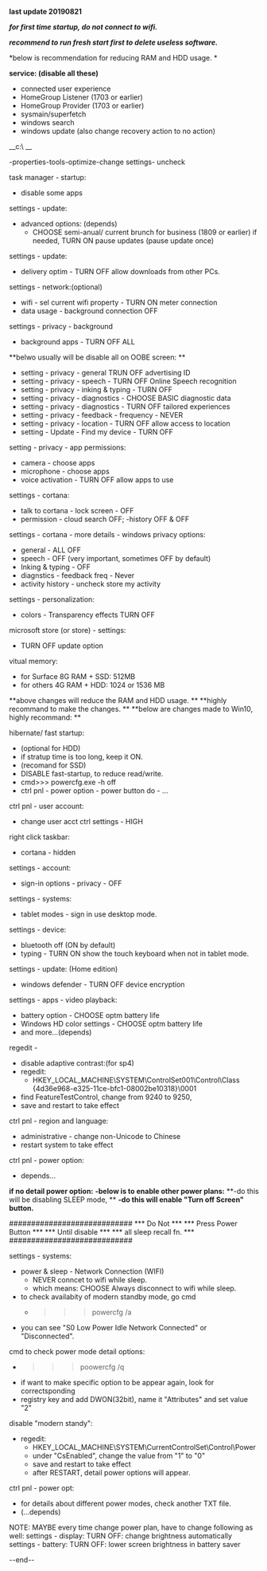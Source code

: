 
**last update 20190821**

***for first time startup, do not connect to wifi.***

***recommend to run fresh start first to delete useless software.***

*below is recommendation for reducing RAM and HDD usage. *

**service: (disable all these)**
- connected user experience
- HomeGroup Listener (1703 or earlier) 
- HomeGroup Provider (1703 or earlier)
- sysmain/superfetch
- windows search
- windows update (also change recovery action to no action)

__c:\ __ 

  -properties-tools-optimize-change settings- uncheck

task manager - startup:
-  disable some apps

settings - update:
-  advanced options: (depends)
   -	CHOOSE semi-anual/ current brunch for business (1809 or earlier)
	if needed, TURN ON pause updates (pause update once)

settings - update:
-  delivery optim - TURN OFF allow downloads from other PCs.

settings - network:(optional)
-  wifi - sel current wifi property - TURN ON meter connection
-  data usage - background connection OFF

settings - privacy - background
-  background apps - TURN OFF ALL

**belwo usually will be disable all on OOBE screen: **
- setting - privacy - general TRUN OFF advertising ID
- setting - privacy - speech - TURN OFF Online Speech recognition 
- setting - privacy - inking & typing - TURN OFF 
- setting - privacy - diagnostics - CHOOSE BASIC diagnostic data
- setting - privacy - diagnostics - TURN OFF tailored experiences
- setting - privacy - feedback - frequency - NEVER
- setting - privacy - location - TURN OFF allow access to location
- setting - Update - Find my device - TURN OFF

setting - privacy - app permissions:
-  camera - choose apps
-  microphone - choose apps
-  voice activation - TURN OFF allow apps to use 

settings - cortana:
 -  talk to cortana - lock screen - OFF
 -  permission - cloud search OFF; -history OFF & OFF

settings - cortana - more details - windows privacy options:
-  general - ALL OFF
-  speech - OFF (very important, sometimes OFF by default)
-  Inking & typing - OFF
-  diagnstics - feedback freq - Never
-  activity history - uncheck store my activity

settings - personalization:
-  colors - Transparency effects TURN OFF

microsoft store (or store) - settings:
-  TURN OFF update option

vitual memory:
-  for Surface 8G RAM + SSD: 512MB
-  for others 4G RAM + HDD: 1024 or 1536 MB


**above changes will reduce the RAM and HDD usage. ** 
**highly recommand to make the changes. **
**below are changes made to Win10, highly recommand: **


hibernate/ fast startup: 
-  (optional for HDD)
-  if stratup time is too long, keep it ON.
-  (recomand for SSD)
-  DISABLE fast-startup, to reduce read/write.
-  cmd>>> powercfg.exe -h off
-  ctrl pnl - power option - power button do - ...

ctrl pnl - user account:
-  change user acct ctrl settings - HIGH

right click taskbar:
-  cortana - hidden

settings - account:
-  sign-in options - privacy - OFF

settings - systems:
-  tablet modes - sign in use desktop mode.

settings - device:
-  bluetooth off (ON by default)
-  typing - TURN ON show the touch keyboard when not in tablet mode.

settings - update: (Home edition)
-  windows defender - TURN OFF device encryption

settings - apps - video playback:
-  battery option - CHOOSE optm battery life
-  Windows HD color settings - CHOOSE optm battery life
-  and more...(depends)

regedit -
-  disable adaptive contrast:(for sp4)
-  regedit:
   - HKEY_LOCAL_MACHINE\SYSTEM\ControlSet001\Control\Class\
    {4d36e968-e325-11ce-bfc1-08002be10318}\0001
-   find FeatureTestControl, change from 9240 to 9250,
-   save and restart to take effect

ctrl pnl - region and language: 
-  administrative - change non-Unicode to Chinese
-  restart system to take effect

ctrl pnl - power option:
-  depends...

**if no detail power option:**
**-below is to enable other power plans:**
**-do this will be disabling SLEEP mode, **
**-do this will enable "Turn off Screen" button.**

############################
***        Do Not        *** 
***  Press Power Button  *** 
***     Until disable    ***
*** all sleep recall fn. ***
############################

settings - systems:
-  power & sleep - Network Connection (WIFI) 
   - NEVER conncet to wifi while sleep.
   - which means: CHOOSE Always disconnect to wifi while sleep.
-  to check availabity of modern standby mode, go cmd
   - >>> powercfg /a
-  you can see "S0 Low Power Idle Network Connected" or "Disconnected".

cmd to check power mode detail options:
-  >>> poowercfg /q
- if want to make specific option to be appear again, look for correctsponding
- registry key and add DWON(32bit), name it "Attributes" and set value "2"

disable "modern standy":
- regedit:
  - HKEY_LOCAL_MACHINE\SYSTEM\CurrentControlSet\Control\Power
  - under "CsEnabled", change the value from "1" to "0"
  - save and restart to take effect
  - after RESTART, detail power options will appear. 

ctrl pnl - power opt:
-   for details about different power modes, check another TXT file.
-   (...depends)

NOTE: MAYBE every time change power plan, have to change following as well:
settings - display: 
  TURN OFF: change brightness automatically
settings - battery:
  TURN OFF: lower screen brightness in battery saver

--end--

